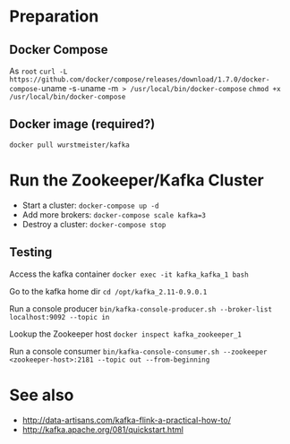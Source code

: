 # Preparation

##  Docker Compose 

As `root`
`curl -L https://github.com/docker/compose/releases/download/1.7.0/docker-compose-`uname -s`-`uname -m` > /usr/local/bin/docker-compose`
`chmod +x /usr/local/bin/docker-compose`

## Docker image (required?)
`docker pull wurstmeister/kafka`

# Run the Zookeeper/Kafka Cluster

* Start a cluster:
    `docker-compose up -d`
* Add more brokers:
    `docker-compose scale kafka=3`
* Destroy a cluster:
    `docker-compose stop`


## Testing 
Access the kafka container
`docker exec -it kafka_kafka_1 bash`

Go to the kafka home dir
`cd /opt/kafka_2.11-0.9.0.1`

Run a console producer
`bin/kafka-console-producer.sh --broker-list localhost:9092 --topic in`

Lookup the Zookeeper host
`docker inspect kafka_zookeeper_1`

Run a console consumer
`bin/kafka-console-consumer.sh --zookeeper <zookeeper-host>:2181 --topic out --from-beginning`


# See also

* http://data-artisans.com/kafka-flink-a-practical-how-to/
* http://kafka.apache.org/081/quickstart.html